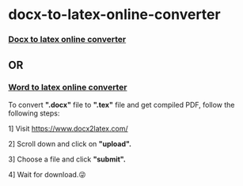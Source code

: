 # docx-to-latex-online-converter
###                         [Docx to latex online converter](http://docx2latex.pythonanywhere.com/) 

##  OR

###                         [Word to latex online converter](http://docx2latex.pythonanywhere.com/)


To convert **".docx"** file to **".tex"** file and get compiled PDF, follow the following steps:

1] Visit https://www.docx2latex.com/

2] Scroll down and click on **"upload".**

3] Choose a file and click **"submit".**

4] Wait for download.:stuck_out_tongue_winking_eye:

